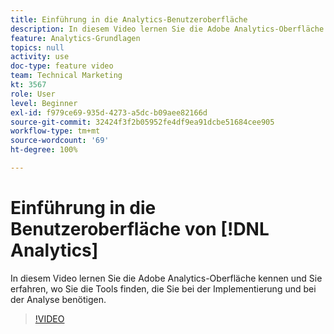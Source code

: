 ```yaml
---
title: Einführung in die Analytics-Benutzeroberfläche
description: In diesem Video lernen Sie die Adobe Analytics-Oberfläche kennen und Sie erfahren, wo Sie die Tools finden, die Sie bei der Implementierung und bei der Analyse benötigen.
feature: Analytics-Grundlagen
topics: null
activity: use
doc-type: feature video
team: Technical Marketing
kt: 3567
role: User
level: Beginner
exl-id: f979ce69-935d-4273-a5dc-b09aee82166d
source-git-commit: 32424f3f2b05952fe4df9ea91dcbe51684cee905
workflow-type: tm+mt
source-wordcount: '69'
ht-degree: 100%

---
```


# Einführung in die Benutzeroberfläche von [!DNL Analytics]

In diesem Video lernen Sie die Adobe Analytics-Oberfläche kennen und Sie erfahren, wo Sie die Tools finden, die Sie bei der Implementierung und bei der Analyse benötigen.

>[!VIDEO](https://video.tv.adobe.com/v/28748/?quality=12)
